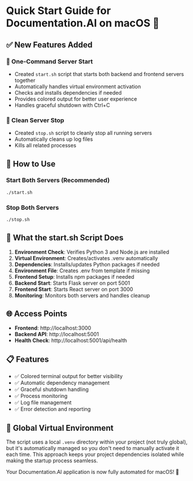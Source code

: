 # Quick Start Guide for Documentation.AI on macOS 🚀

## ✅ New Features Added

### 🎯 One-Command Server Start
- Created `start.sh` script that starts both backend and frontend servers together
- Automatically handles virtual environment activation
- Checks and installs dependencies if needed
- Provides colored output for better user experience
- Handles graceful shutdown with Ctrl+C

### 🛑 Clean Server Stop
- Created `stop.sh` script to cleanly stop all running servers
- Automatically cleans up log files
- Kills all related processes

## 🚀 How to Use

### Start Both Servers (Recommended)
```bash
./start.sh
```

### Stop Both Servers
```bash
./stop.sh
```

## 🎯 What the start.sh Script Does

1. **Environment Check**: Verifies Python 3 and Node.js are installed
2. **Virtual Environment**: Creates/activates .venv automatically
3. **Dependencies**: Installs/updates Python packages if needed
4. **Environment File**: Creates .env from template if missing
5. **Frontend Setup**: Installs npm packages if needed
6. **Backend Start**: Starts Flask server on port 5001
7. **Frontend Start**: Starts React server on port 3000
8. **Monitoring**: Monitors both servers and handles cleanup

## 🌐 Access Points

- **Frontend**: http://localhost:3000
- **Backend API**: http://localhost:5001
- **Health Check**: http://localhost:5001/api/health

## 📋 Features

- ✅ Colored terminal output for better visibility
- ✅ Automatic dependency management
- ✅ Graceful shutdown handling
- ✅ Process monitoring
- ✅ Log file management
- ✅ Error detection and reporting

## 🔧 Global Virtual Environment

The script uses a local `.venv` directory within your project (not truly global), but it's automatically managed so you don't need to manually activate it each time. This approach keeps your project dependencies isolated while making the startup process seamless.

Your Documentation.AI application is now fully automated for macOS! 🎉
